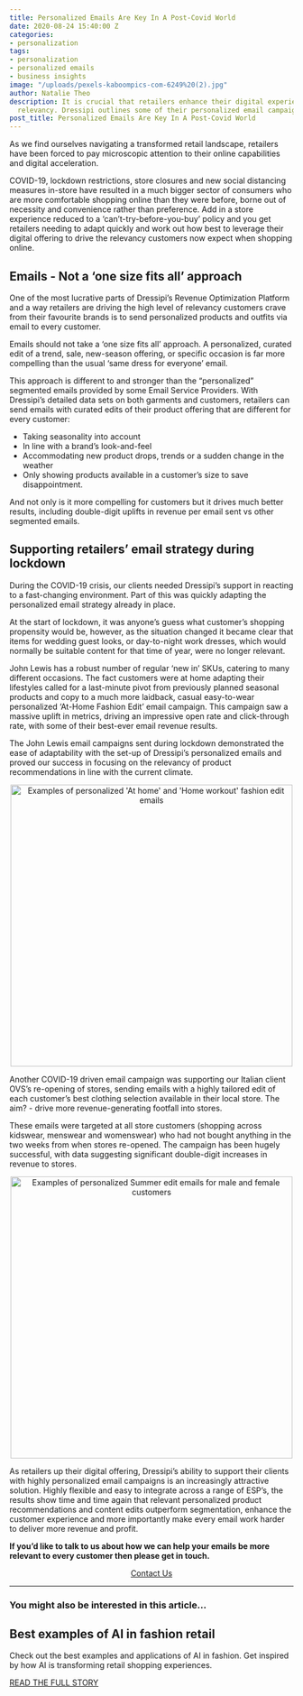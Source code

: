 ```yaml
---
title: Personalized Emails Are Key In A Post-Covid World
date: 2020-08-24 15:40:00 Z
categories:
- personalization
tags:
- personalization
- personalized emails
- business insights
image: "/uploads/pexels-kaboompics-com-6249%20(2).jpg"
author: Natalie Theo
description: It is crucial that retailers enhance their digital experience and deliver
  relevancy. Dressipi outlines some of their personalized email campaigns rolled out.
post_title: Personalized Emails Are Key In A Post-Covid World
---
```


As we find ourselves navigating a transformed retail landscape, retailers have been forced to pay microscopic attention to their online capabilities and digital acceleration. 

COVID-19, lockdown restrictions, store closures and new social distancing measures in-store have resulted in a much bigger sector of consumers who are more comfortable shopping online than they were before, borne out of necessity and convenience rather than preference. Add in a store experience reduced to a ‘can’t-try-before-you-buy’ policy and you get retailers needing to adapt quickly and work out how best to leverage their digital offering to drive the relevancy customers now expect when shopping online.

## Emails - Not a ‘one size fits all’ approach

One of the most lucrative parts of Dressipi’s Revenue Optimization Platform and a way retailers are driving the high level of relevancy customers crave from their favourite brands is to send personalized products and outfits via email to every customer. 

Emails should not take a ‘one size fits all’ approach. A personalized, curated edit of a trend, sale, new-season offering, or specific occasion is far more compelling than the usual ‘same dress for everyone’ email.

This approach is different to and stronger than the “personalized” segmented emails provided by some Email Service Providers. With Dressipi’s detailed data sets on both garments and customers, retailers can send emails with curated edits of their product offering that are different for every customer:

* Taking seasonality into account
* In line with a brand’s look-and-feel
* Accommodating new product drops, trends or a sudden change in the weather 
* Only showing products available in a customer’s size to save disappointment.

And not only is it more compelling for customers but it drives much better results, including double-digit uplifts in revenue per email sent vs other segmented emails. 

## Supporting retailers’ email strategy during lockdown

During the COVID-19 crisis, our clients needed Dressipi’s support in reacting to a fast-changing environment. Part of this was quickly adapting the personalized email strategy already in place.

At the start of lockdown, it was anyone’s guess what customer’s shopping propensity would be, however, as the situation changed it became clear that items for wedding guest looks, or day-to-night work dresses, which would normally be suitable content for that time of year, were no longer relevant.

John Lewis has a robust number of regular ‘new in’ SKUs, catering to many different occasions. The fact customers were at home adapting their lifestyles called for a last-minute pivot from previously planned seasonal products and copy to a much more laidback, casual easy-to-wear personalized ‘At-Home Fashion Edit’ email campaign. This campaign saw a massive uplift in metrics, driving an impressive open rate and click-through rate, with some of their best-ever email revenue results. 

The John Lewis email campaigns sent during lockdown demonstrated the ease of adaptability with the set-up of Dressipi’s personalized emails and proved our success in focusing on the relevancy of product recommendations in line with the current climate.

<p style="text-align:center"><img style="margin-left: 0px; width: 500px;" alt="Examples of personalized 'At home' and 'Home workout' fashion edit emails" src="/uploads/email-2-JL.png"/></p>

Another COVID-19 driven email campaign was supporting our Italian client OVS’s re-opening of stores, sending emails with a highly tailored edit of each customer’s best clothing selection available in their local store. The aim? - drive more revenue-generating footfall into stores.
 
These emails were targeted at all store customers (shopping across kidswear, menswear and womenswear) who had not bought anything in the two weeks from when stores re-opened. The campaign has been hugely successful, with data suggesting significant double-digit increases in revenue to stores.

<p style="text-align:center"><img style="margin-left: 0px; width: 500px;" alt="Examples of personalized Summer edit emails for male and female customers" src="/uploads/email-2-OVS.png"/></p>

As retailers up their digital offering, Dressipi’s ability to support their clients with highly personalized email campaigns is an increasingly attractive solution. Highly flexible and easy to integrate across a range of ESP’s, the results show time and time again that relevant personalized product recommendations and content edits outperform segmentation, enhance the customer experience and more importantly make every email work harder to deliver more revenue and profit.

**If you’d like to talk to us about how we can help your emails be more relevant to every customer then please get in touch.**

<p style="text-align:center"><a href="/company/demo/" class="button button-primary">Contact Us</a></p>

<hr>

### You might also be interested in this article...
## Best examples of AI in fashion retail
Check out the best examples and applications of AI in fashion. Get inspired by how AI is transforming retail shopping experiences.

<p style="text-align: left"><a href="/blog/ai-fashion-retail-examples/" class="button button-primary">READ THE FULL STORY</a></p>